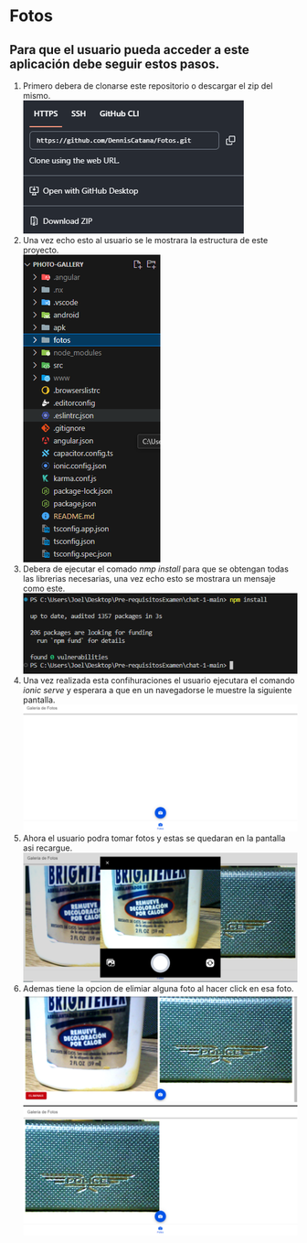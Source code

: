 # Fotos 
## Para que el usuario pueda acceder a este aplicación debe seguir estos pasos.
1. Primero debera de clonarse este repositorio o descargar el zip del mismo. <br>
![alt text](fotos/git.png)
2. Una vez echo esto al usuario se le mostrara la estructura de este proyecto. <br>
![alt text](fotos/estruc.png)
3. Debera de ejecutar el comado *nmp install* para que se obtengan todas las librerias necesarias, una vez echo esto se mostrara un mensaje como este. <br>
![alt text](fotos/npm.png)
4. Una vez realizada esta confihuraciones el usuario ejecutara el comando *ionic serve* y esperara a que en un navegadorse le muestre la siguiente pantalla. <br>
![alt text](fotos/pantalla.png)
5. Ahora el usuario podra tomar fotos y estas se quedaran en la pantalla asi recargue.
![alt text](fotos/fotos.png)
6. Ademas tiene la opcion de elimiar alguna foto al hacer click en esa foto.
![alt text](fotos/delete.png) <br>
![alt text](fotos/x.png)
